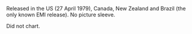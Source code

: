 Released in the US (27 April 1979), Canada, New Zealand and Brazil (the only known EMI release). No picture sleeve.

Did not chart.
